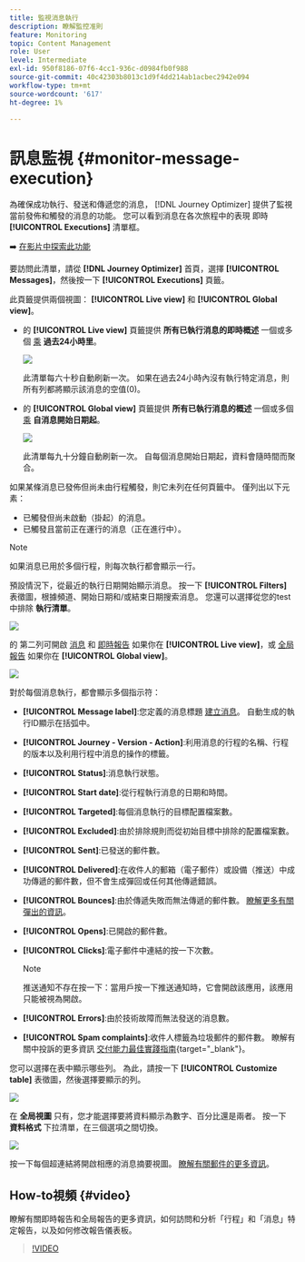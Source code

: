 ```yaml
---
title: 監視消息執行
description: 瞭解監控准則
feature: Monitoring
topic: Content Management
role: User
level: Intermediate
exl-id: 950f8186-07f6-4cc1-936c-d0984fb0f988
source-git-commit: 40c42303b8013c1d9f4dd214ab1acbec2942e094
workflow-type: tm+mt
source-wordcount: '617'
ht-degree: 1%

---
```


# 訊息監視 {#monitor-message-execution}

為確保成功執行、發送和傳遞您的消息， [!DNL Journey Optimizer] 提供了監視當前發佈和觸發的消息的功能。 您可以看到消息在各次旅程中的表現 <!--and APIs--> 即時 **[!UICONTROL Executions]** 清單框。

➡️ [在影片中探索此功能](#video)

要訪問此清單，請從 **[!DNL Journey Optimizer]** 首頁，選擇 **[!UICONTROL Messages]**，然後按一下 **[!UICONTROL Executions]** 頁籤。

此頁籤提供兩個視圖： **[!UICONTROL Live view]** 和 **[!UICONTROL Global view]**。

* 的 **[!UICONTROL Live view]** 頁籤提供 **所有已執行消息的即時概述** 一個或多個 [乘](../building-journeys/journey.md) **過去24小時里**。

   ![](assets/message-execution-tab-live.png)

   此清單每六十秒自動刷新一次。 如果在過去24小時內沒有執行特定消息，則所有列都將顯示該消息的空值(0)。

* 的 **[!UICONTROL Global view]** 頁籤提供 **所有已執行消息的概述** 一個或多個 [乘](../building-journeys/journey.md) **自消息開始日期起**。

   ![](assets/message-execution-tab-global.png)

   此清單每九十分鐘自動刷新一次。 自每個消息開始日期起，資料會隨時間而聚合。

如果某條消息已發佈但尚未由行程觸發，則它未列在任何頁籤中。 僅列出以下元素：
* 已觸發但尚未啟動（掛起）的消息。
* 已觸發且當前正在運行的消息（正在進行中）。

>[!NOTE]
>
>如果消息已用於多個行程，則每次執行都會顯示一行。

預設情況下，從最近的執行日期開始顯示消息。 按一下 **[!UICONTROL Filters]** 表徵圖，根據頻道、開始日期和/或結束日期搜索消息。 您還可以選擇從您的test中排除 **執行清單**。

![](assets/message-execution-tab-filters.png)

的 <!--**[!UICONTROL Quick action]**-->第二列可開啟 [消息](../messages/get-started-content.md) 和 [即時報告](../reports/live-report.md) 如果你在 **[!UICONTROL Live view]**，或 [全局報告](../reports/global-report.md) 如果你在 **[!UICONTROL Global view]**。

![](assets/message-execution-open-live-report.png)

對於每個消息執行，都會顯示多個指示符：

* **[!UICONTROL Message label]**:您定義的消息標題 [建立消息](../messages/get-started-content.md)。 自動生成的執行ID顯示在括弧中。

   <!--**[!UICONTROL Execution ID]**: Automatically generated identifier.
  **[!UICONTROL Source]**: Name of the journey leveraging that message.-->

* **[!UICONTROL Journey - Version - Action]**:利用消息的行程的名稱、行程的版本以及利用行程中消息的操作的標籤。

* **[!UICONTROL Status]**:消息執行狀態。

* **[!UICONTROL Start date]**:從行程執行消息的日期和時間。

* **[!UICONTROL Targeted]**:每個消息執行的目標配置檔案數。

* **[!UICONTROL Excluded]**:由於排除規則而從初始目標中排除的配置檔案數。

* **[!UICONTROL Sent]**:已發送的郵件數。

* **[!UICONTROL Delivered]**:在收件人的郵箱（電子郵件）或設備（推送）中成功傳遞的郵件數，但不會生成彈回或任何其他傳遞錯誤。

* **[!UICONTROL Bounces]**:由於傳遞失敗而無法傳遞的郵件數。 [瞭解更多有關彈出的資訊](suppression-list.md)。

* **[!UICONTROL Opens]**:已開啟的郵件數。

* **[!UICONTROL Clicks]**:電子郵件中連結的按一下次數。

   >[!NOTE]
   >
   >推送通知不存在按一下：當用戶按一下推送通知時，它會開啟該應用，該應用只能被視為開啟。

* **[!UICONTROL Errors]**:由於技術故障而無法發送的消息數。

* **[!UICONTROL Spam complaints]**:收件人標籤為垃圾郵件的郵件數。 瞭解有關中投訴的更多資訊 [交付能力最佳實踐指南](https://experienceleague.adobe.com/docs/deliverability-learn/deliverability-best-practice-guide/metrics-for-deliverability/complaints.html#metrics-for-deliverability){target=&quot;_blank&quot;}。

您可以選擇在表中顯示哪些列。 為此，請按一下 **[!UICONTROL Customize table]** 表徵圖，然後選擇要顯示的列。

![](assets/message-execution-customize-table.png)

在 **全局視圖** 只有，您才能選擇要將資料顯示為數字、百分比還是兩者。 按一下 **資料格式** 下拉清單，在三個選項之間切換。

![](assets/message-execution-data-format.png)

按一下每個超連結將開啟相應的消息摘要視圖。 [瞭解有關郵件的更多資訊](../messages/get-started-content.md)。

## How-to視頻 {#video}

瞭解有關即時報告和全局報告的更多資訊，如何訪問和分析「行程」和「消息」特定報告，以及如何修改報告儀表板。

>[!VIDEO](https://video.tv.adobe.com/v/334108?quality=12)
